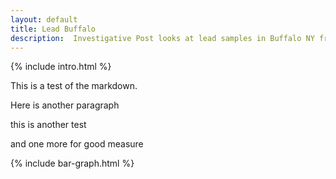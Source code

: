```yaml
---
layout: default
title: Lead Buffalo
description:  Investigative Post looks at lead samples in Buffalo NY from 2002-2014.
---
```

{% include intro.html %}

This is a test of the markdown.

Here is another paragraph

this is another test

and one more for good measure

{% include bar-graph.html %}
